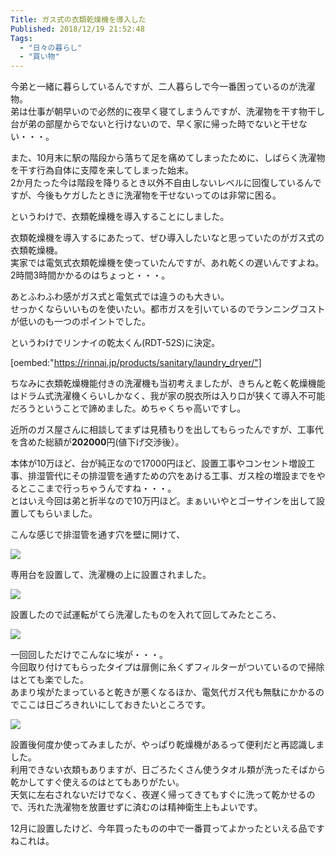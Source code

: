 ```yaml
---
Title: ガス式の衣類乾燥機を導入した
Published: 2018/12/19 21:52:48
Tags:
  - "日々の暮らし"
  - "買い物"
---
```

今弟と一緒に暮らしているんですが、二人暮らしで今一番困っているのが洗濯物。  
弟は仕事が朝早いので必然的に夜早く寝てしまうんですが、洗濯物を干す物干し台が弟の部屋からでないと行けないので、早く家に帰った時でないと干せない・・・。  

また、10月末に駅の階段から落ちて足を痛めてしまったために、しばらく洗濯物を干す行為自体に支障を来してしまった始末。  
2か月たった今は階段を降りるとき以外不自由しないレベルに回復しているんですが、今後もケガしたときに洗濯物を干せないってのは非常に困る。  


というわけで、衣類乾燥機を導入することにしました。  

<!-- more -->

衣類乾燥機を導入するにあたって、ぜひ導入したいなと思っていたのがガス式の衣類乾燥機。  
実家では電気式衣類乾燥機を使っていたんですが、あれ乾くの遅いんですよね。2時間3時間かかるのはちょっと・・・。  

あとふわふわ感がガス式と電気式では違うのも大きい。  
せっかくならいいものを使いたい。都市ガスを引いているのでランニングコストが低いのも一つのポイントでした。    

というわけでリンナイの乾太くん(RDT-52S)に決定。  

[oembed:"https://rinnai.jp/products/sanitary/laundry_dryer/"]



ちなみに衣類乾燥機能付きの洗濯機も当初考えましたが、きちんと乾く乾燥機能はドラム式洗濯機くらいしかなく、我が家の脱衣所は入り口が狭くて導入不可能だろうということで諦めました。めちゃくちゃ高いですし。  

近所のガス屋さんに相談してまずは見積もりを出してもらったんですが、工事代を含めた総額が<b>202000</b>円(値下げ交渉後）。

本体が10万ほど、台が純正なので17000円ほど、設置工事やコンセント増設工事、排湿管代にその排湿管を通すための穴をあける工事、ガス栓の増設までをやるとここまで行っちゃうんですね・・・。  
とはいえ今回は弟と折半なので10万円ほど。まぁいいやとゴーサインを出して設置してもらいました。  

こんな感じで排湿管を通す穴を壁に開けて、  

![](20181219212901.jpg) 

専用台を設置して、洗濯機の上に設置されました。  

![](20181219213014.jpg) 


設置したので試運転がてら洗濯したものを入れて回してみたところ、  

![](20181219213023.jpg) 

一回回しただけでこんなに埃が・・・。  
今回取り付けてもらったタイプは扉側に糸くずフィルターがついているので掃除はとても楽でした。  
あまり埃がたまっていると乾きが悪くなるほか、電気代ガス代も無駄にかかるのでここは日ごろきれいにしておきたいところです。  


![](20181219213031.jpg) 

設置後何度か使ってみましたが、やっぱり乾燥機があるって便利だと再認識しました。  
利用できない衣類もありますが、日ごろたくさん使うタオル類が洗ったそばから乾かしてすぐ使えるのはとてもありがたい。  
天気に左右されないだけでなく、夜遅く帰ってきてもすぐに洗って乾かせるので、汚れた洗濯物を放置せずに済むのは精神衛生上もよいです。  

12月に設置したけど、今年買ったものの中で一番買ってよかったといえる品ですねこれは。


